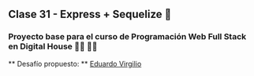 ## Clase 31 - Express + Sequelize :open_file_folder:

### Proyecto base para el curso de Programación Web Full Stack en Digital House :teacher: :woman_technologist:


** Desafío propuesto: ** [Eduardo Virgilio](https://github.com/digitalhedu)

